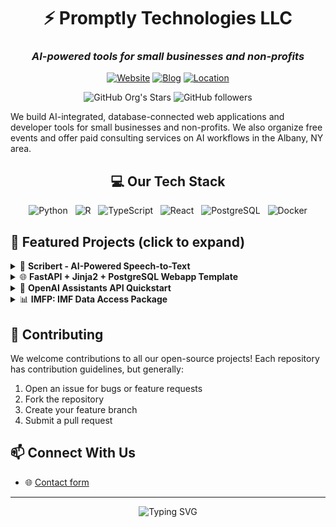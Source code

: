 <div align="center">
  
# ⚡️ Promptly Technologies LLC
### *AI-powered tools for small businesses and non-profits*

[![Website](https://img.shields.io/badge/🌐_Website-promptlytechnologies.com-blue)](https://promptlytechnologies.com)
[![Blog](https://img.shields.io/badge/📖_Blog-Knowledge_Worker's_Guide-orange)](https://knowledgeworkersguide.substack.com/)
[![Location](https://img.shields.io/badge/📍_Based_in-Albany,_NY-green)](https://promptlytechnologies.com/#/#contact)

</div>

<div align="center">
  
![GitHub Org's Stars](https://img.shields.io/github/stars/Promptly-Technologies-LLC?style=social)
![GitHub followers](https://img.shields.io/github/followers/Promptly-Technologies-LLC?style=social)
  
</div>

We build AI-integrated, database-connected web applications and developer tools for small businesses and non-profits. We also organize free events and offer paid consulting services on AI workflows in the Albany, NY area.

<div align="center">
  <h2>💻 Our Tech Stack</h2>
  <img src="https://cdn.jsdelivr.net/gh/devicons/devicon@latest/icons/python/python-original.svg" height="40px" alt="Python" title="Python" />&nbsp;&nbsp;
  <img src="https://cdn.jsdelivr.net/gh/devicons/devicon@latest/icons/r/r-original.svg" height="40px" alt="R" title="R" />&nbsp;&nbsp;
  <img src="https://cdn.jsdelivr.net/gh/devicons/devicon@latest/icons/typescript/typescript-original.svg" height="40px" alt="TypeScript" title="TypeScript" />&nbsp;&nbsp;
  <img src="https://cdn.jsdelivr.net/gh/devicons/devicon@latest/icons/react/react-original.svg" height="40px" alt="React" title="React" />&nbsp;&nbsp;
  <img src="https://cdn.jsdelivr.net/gh/devicons/devicon@latest/icons/postgresql/postgresql-original-wordmark.svg" height="40px" alt="PostgreSQL" title="PostgreSQL" />&nbsp;&nbsp;
  <img src="https://cdn.jsdelivr.net/gh/devicons/devicon@latest/icons/docker/docker-original-wordmark.svg" height="40px" alt="Docker" title="Docker" />
</div>

## 💫 Featured Projects (click to expand)

<details>
<summary>🎯 <b>Scribert - AI-Powered Speech-to-Text</b></summary>

![Scribert Screenshot](/profile/static/Scribert.png)
*Transform voice notes into polished text with our [intelligent transcription service](https://www.scribert.com/)*

**Key Features:**
- 🎙️ Advanced speech recognition
- 🤖 LLM-powered editing
- ✨ Automatic formatting
</details>

<details>
<summary>🌐 <b>FastAPI + Jinja2 + PostgreSQL Webapp Template</b></summary>

![FastAPI + Jinja2 + PostgreSQL Webapp Template Screenshot](/profile/static/FastAPITemplate.png)

A [production-ready webapp template](https://github.com/Promptly-Technologies-LLC/fastapi-jinja2-postgres-webapp) combining three of the most lightweight and performant open-source web frameworks:

**Core Features:**
- ⚡ Pure Python backend with FastAPI
- 🎨 Minimal-JavaScript frontend using Jinja2 HTML templating
- 🗄️ PostgreSQL database with SQLModel ORM

**Highlights:**
- 🔒 Full-featured secure authentication system
- 👥 Role-based access control
- 📚 Extensive, beginner-friendly documentation
- 🤖 Includes `llms.txt` prompt file for AI development

[📖 View Documentation](https://promptlytechnologies.com/fastapi-jinja2-postgres-webapp/)
</details>

<details>
<summary>🤖 <b>OpenAI Assistants API Quickstart</b></summary>

A [streamlined template](https://github.com/Promptly-Technologies-LLC/openai-assistants-python-quickstart) for building AI-powered applications using the OpenAI Assistants API.

**Tech Stack:**
- 🐍 Python + FastAPI backend
- 🎯 Jinja2 templating
- 🧠 OpenAI Assistants API integration
</details>

<details>
<summary>📊 <b>IMFP: IMF Data Access Package</b></summary>

A [Python package](https://github.com/Promptly-Technologies-LLC/imfp) providing comprehensive access to International Monetary Fund data. 

**Key Information:**
- 📈 Complete IMF data access
- 🤝 Sister library to [imfr](https://github.com/christophergandrud/imfr)
- ✨ Version 2 developed by Promptly's president
</details>

## 🤝 Contributing
We welcome contributions to all our open-source projects! Each repository has contribution guidelines, but generally:
1. Open an issue for bugs or feature requests
2. Fork the repository
3. Create your feature branch
4. Submit a pull request

## 📫 Connect With Us
- 🌐 [Contact form](https://promptlytechnologies.com/#/#contact)

---

<div align="center">
  <img src="https://readme-typing-svg.herokuapp.com?font=Fira+Code&pause=1000&color=2E8DFF&center=true&vCenter=true&width=435&lines=Working+toward+a+future...;where+AI+serves+human+thriving" alt="Typing SVG" />
</div>
